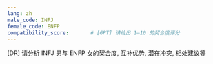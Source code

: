 ```yaml
---
lang: zh
male_code: INFJ
female_code: ENFP
compatibility_score:       # [GPT] 请给出 1–10 的契合度评分
---
```


[DR] 请分析 INFJ 男与 ENFP 女的契合度, 互补优势, 潜在冲突, 相处建议等

